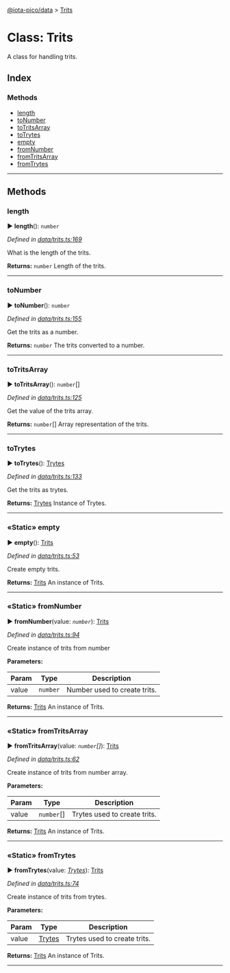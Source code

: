 [@iota-pico/data](../README.md) > [Trits](../classes/trits.md)



# Class: Trits


A class for handling trits.

## Index

### Methods

* [length](trits.md#length)
* [toNumber](trits.md#tonumber)
* [toTritsArray](trits.md#totritsarray)
* [toTrytes](trits.md#totrytes)
* [empty](trits.md#empty)
* [fromNumber](trits.md#fromnumber)
* [fromTritsArray](trits.md#fromtritsarray)
* [fromTrytes](trits.md#fromtrytes)



---
## Methods
<a id="length"></a>

###  length

► **length**(): `number`



*Defined in [data/trits.ts:169](https://github.com/iotaeco/iota-pico-data/blob/ff8437b/src/data/trits.ts#L169)*



What is the length of the trits.




**Returns:** `number`
Length of the trits.






___

<a id="tonumber"></a>

###  toNumber

► **toNumber**(): `number`



*Defined in [data/trits.ts:155](https://github.com/iotaeco/iota-pico-data/blob/ff8437b/src/data/trits.ts#L155)*



Get the trits as a number.




**Returns:** `number`
The trits converted to a number.






___

<a id="totritsarray"></a>

###  toTritsArray

► **toTritsArray**(): `number`[]



*Defined in [data/trits.ts:125](https://github.com/iotaeco/iota-pico-data/blob/ff8437b/src/data/trits.ts#L125)*



Get the value of the trits array.




**Returns:** `number`[]
Array representation of the trits.






___

<a id="totrytes"></a>

###  toTrytes

► **toTrytes**(): [Trytes](trytes.md)



*Defined in [data/trits.ts:133](https://github.com/iotaeco/iota-pico-data/blob/ff8437b/src/data/trits.ts#L133)*



Get the trits as trytes.




**Returns:** [Trytes](trytes.md)
Instance of Trytes.






___

<a id="empty"></a>

### «Static» empty

► **empty**(): [Trits](trits.md)



*Defined in [data/trits.ts:53](https://github.com/iotaeco/iota-pico-data/blob/ff8437b/src/data/trits.ts#L53)*



Create empty trits.




**Returns:** [Trits](trits.md)
An instance of Trits.






___

<a id="fromnumber"></a>

### «Static» fromNumber

► **fromNumber**(value: *`number`*): [Trits](trits.md)



*Defined in [data/trits.ts:94](https://github.com/iotaeco/iota-pico-data/blob/ff8437b/src/data/trits.ts#L94)*



Create instance of trits from number


**Parameters:**

| Param | Type | Description |
| ------ | ------ | ------ |
| value | `number`   |  Number used to create trits. |





**Returns:** [Trits](trits.md)
An instance of Trits.






___

<a id="fromtritsarray"></a>

### «Static» fromTritsArray

► **fromTritsArray**(value: *`number`[]*): [Trits](trits.md)



*Defined in [data/trits.ts:62](https://github.com/iotaeco/iota-pico-data/blob/ff8437b/src/data/trits.ts#L62)*



Create instance of trits from number array.


**Parameters:**

| Param | Type | Description |
| ------ | ------ | ------ |
| value | `number`[]   |  Trytes used to create trits. |





**Returns:** [Trits](trits.md)
An instance of Trits.






___

<a id="fromtrytes"></a>

### «Static» fromTrytes

► **fromTrytes**(value: *[Trytes](trytes.md)*): [Trits](trits.md)



*Defined in [data/trits.ts:74](https://github.com/iotaeco/iota-pico-data/blob/ff8437b/src/data/trits.ts#L74)*



Create instance of trits from trytes.


**Parameters:**

| Param | Type | Description |
| ------ | ------ | ------ |
| value | [Trytes](trytes.md)   |  Trytes used to create trits. |





**Returns:** [Trits](trits.md)
An instance of Trits.






___


